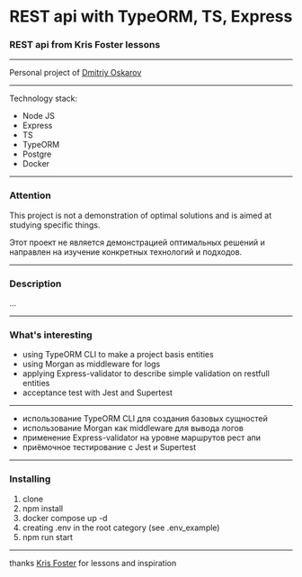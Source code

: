 # REST api with TypeORM, TS, Express

### REST api from Kris Foster lessons

---

Personal project of [Dmitriy Oskarov](#)

---

Technology stack:

* Node JS
* Express
* TS
* TypeORM
* Postgre
* Docker

---

### Attention

This project is not a demonstration of optimal solutions and is aimed at studying specific things.

Этот проект не является демонстрацией оптимальных решений и направлен на изучение конкретных технологий и подходов.

---

### Description

...

---
### What's interesting

* using TypeORM CLI to make a project basis entities
* using Morgan as middleware for logs
* applying Express-validator to describe simple validation on restfull entities
* acceptance test with Jest and Supertest

---
* использование TypeORM CLI для создания базовых сущностей
* использование Morgan как middleware для вывода логов
* применение Express-validator на уровне маршрутов рест апи
* приёмочное тестирование с Jest и Supertest
---

### Installing

1. clone
2. npm install
3. docker compose up -d
4. creating .env in the root category (see .env_example)
5. npm run start

---

thanks [Kris Foster](https://www.youtube.com/@KrisFoster1) for lessons and inspiration